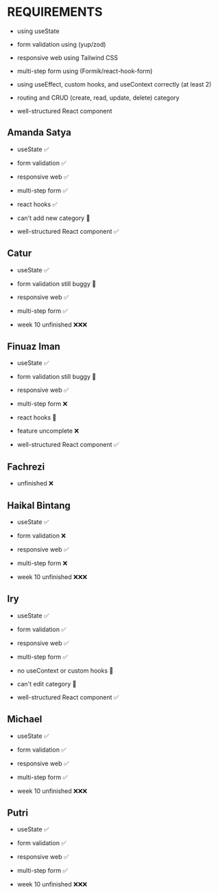 # REQUIREMENTS

- using useState
- form validation using (yup/zod)
- responsive web using Tailwind CSS
- multi-step form using (Formik/react-hook-form)

- using useEffect, custom hooks, and useContext correctly (at least 2)
- routing and CRUD (create, read, update, delete) category
- well-structured React component

## Amanda Satya

- useState ✅
- form validation ✅
- responsive web ✅
- multi-step form ✅

- react hooks ✅
- can't add new category 🥲
- well-structured React component ✅

## Catur

- useState ✅
- form validation still buggy 🥲
- responsive web ✅
- multi-step form ✅

- week 10 unfinished ❌❌❌

## Finuaz Iman

- useState ✅
- form validation still buggy 🥲
- responsive web ✅
- multi-step form ❌

- react hooks 🥲
- feature uncomplete ❌
- well-structured React component ✅

## Fachrezi

- unfinished ❌

## Haikal Bintang

- useState ✅
- form validation ❌
- responsive web ✅
- multi-step form ❌

- week 10 unfinished ❌❌❌

## Iry

- useState ✅
- form validation ✅
- responsive web ✅
- multi-step form ✅

- no useContext or custom hooks 🥲
- can't edit category 🥲
- well-structured React component ✅

## Michael

- useState ✅
- form validation ✅
- responsive web ✅
- multi-step form ✅

- week 10 unfinished ❌❌❌

## Putri

- useState ✅
- form validation ✅
- responsive web ✅
- multi-step form ✅

- week 10 unfinished ❌❌❌
